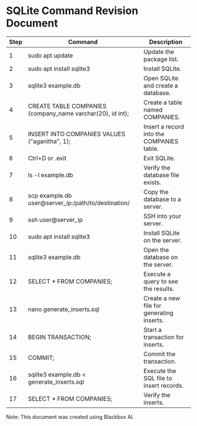 # SQLite Command Revision Document

<table>

<thead>

<tr>

<th>Step</th>

<th>Command</th>

<th>Description</th>

</tr>

</thead>

<tbody>

<tr>

<td>1</td>

<td>sudo apt update</td>

<td>Update the package list.</td>

</tr>

<tr>

<td>2</td>

<td>sudo apt install sqlite3</td>

<td>Install SQLite.</td>

</tr>

<tr>

<td>3</td>

<td>sqlite3 example.db</td>

<td>Open SQLite and create a database.</td>

</tr>

<tr>

<td>4</td>

<td>CREATE TABLE COMPANIES (company_name varchar(20), id int);</td>

<td>Create a table named COMPANIES.</td>

</tr>

<tr>

<td>5</td>

<td>INSERT INTO COMPANIES VALUES ("aganitha", 1);</td>

<td>Insert a record into the COMPANIES table.</td>

</tr>

<tr>

<td>6</td>

<td>Ctrl+D or .exit</td>

<td>Exit SQLite.</td>

</tr>

<tr>

<td>7</td>

<td>ls -l example.db</td>

<td>Verify the database file exists.</td>

</tr>

<tr>

<td>8</td>

<td>scp example.db user@server_ip:/path/to/destination/</td>

<td>Copy the database to a server.</td>

</tr>

<tr>

<td>9</td>

<td>ssh user@server_ip</td>

<td>SSH into your server.</td>

</tr>

<tr>

<td>10</td>

<td>sudo apt install sqlite3</td>

<td>Install SQLite on the server.</td>

</tr>

<tr>

<td>11</td>

<td>sqlite3 example.db</td>

<td>Open the database on the server.</td>

</tr>

<tr>

<td>12</td>

<td>SELECT * FROM COMPANIES;</td>

<td>Execute a query to see the results.</td>

</tr>

<tr>

<td>13</td>

<td>nano generate_inserts.sql</td>

<td>Create a new file for generating inserts.</td>

</tr>

<tr>

<td>14</td>

<td>BEGIN TRANSACTION;</td>

<td>Start a transaction for inserts.</td>

</tr>

<tr>

<td>15</td>

<td>COMMIT;</td>

<td>Commit the transaction.</td>

</tr>

<tr>

<td>16</td>

<td>sqlite3 example.db < generate_inserts.sql</td>

<td>Execute the SQL file to insert records.</td>

</tr>

<tr>

<td>17</td>

<td>SELECT * FROM COMPANIES;</td>

<td>Verify the inserts.</td>

</tr>

</tbody>

</table>

<footer>Note: This document was created using Blackbox AI.</footer>
